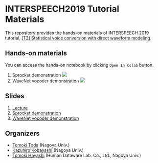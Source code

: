 # INTERSPEECH2019 Tutorial Materials

This repository provides the hands-on materials of INTERSPEECH 2019 tutorial, [[T2] Statistical voice conversion with direct waveform modeling](https://www.interspeech2019.org/program/tutorials/).


## Hands-on materials

You can access the hands-on notebook by clicking `Open In Colab` button.

1. Sprocket demonstration <a href="https://colab.research.google.com/github/kan-bayashi/INTERSPEECH19_TUTORIAL/blob/master/notebooks/sprocket/sprocket.ipynb" target="_blank"><img src ="https://colab.research.google.com/assets/colab-badge.svg"></a>
2. WaveNet vocoder demonstration <a href="https://colab.research.google.com/github/kan-bayashi/INTERSPEECH19_TUTORIAL/blob/master/notebooks/wavenet_vocoder/wavenet_vocoder.ipynb" target="_blank"><img src ="https://colab.research.google.com/assets/colab-badge.svg"></a>


## Slides

1. [Lecture](https://www.slideshare.net/NU_I_TODALAB/statistical-voice-conversion-with-direct-waveform-modeling)
2. [Sprocket demonstration](https://nbviewer.jupyter.org/format/slides/github/kan-bayashi/INTERSPEECH19_TUTORIAL/blob/master/notebooks/sprocket/sprocket.ipynb)
3. [WaveNet vocoder demonstration](https://nbviewer.jupyter.org/format/slides/github/kan-bayashi/INTERSPEECH19_TUTORIAL/blob/master/notebooks/wavenet_vocoder/wavenet_vocoder.ipynb)


## Organizers

- [Tomoki Toda](https://sites.google.com/site/tomokitoda/home_eng) (Nagoya Univ.)
- [Kazuhiro Kobayashi](https://github.com/k2kobayashi) (Nagoya Univ.)
- [Tomoki Hayashi](https://github.com/kan-bayashi) (Human Dataware Lab. Co., Ltd., Nagoya Univ.)
